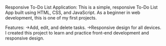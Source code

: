 Responsive To-Do List Application:
This is a simple, responsive To-Do List App built using HTML, CSS, and JavaScript. As a beginner in web development, this is one of my first projects.

Features:
->Add, edit, and delete tasks.
->Responsive design for all devices.
I created this project to learn and practice front-end development and responsive design.

